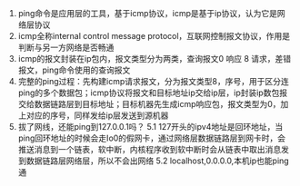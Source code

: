 1. ping命令是应用层的工具，基于icmp协议，icmp是基于ip协议，认为它是网络层协议
2. icmp全称internal control message protocol，互联网控制报文协议，作用是判断与另一方网络是否畅通
3. icmp的报文封装在ip包内，报文类型分为两类，查询报文0 响应 8 请求，差错报文，ping命令使用的查询报文
4. 完整的ping过程：先构建icmp请求报文，分为报文类型8，序号，用于区分连ping的多个数据包；icmp协议将报文和目标地址ip交给ip层，ip封装ip数包报交给数据链路层到目标地址；目标机器先生成icmp响应包，报文类型为0，加上对应的序号，同样发给ip层发送到源机器
5. 拔了网线，还能ping到127.0.0.1吗？
5.1 127开头的ipv4地址是回环地址，当ping回环地址的时候会走Io0的假网卡，通过网络层数据链路层到网卡时，会推送消息到一个链表，软中断，内核程序收到软中断时会从链表中取出消息发到数据链路层网络层，所以不会出网络
5.2 localhost,0.0.0.0,本机ip也能ping通